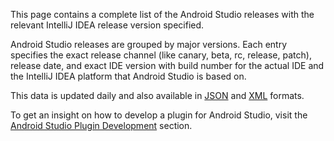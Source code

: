 [//]: # (title: Android Studio Releases List)

<!-- Copyright 2000-2022 JetBrains s.r.o. and other contributors. Use of this source code is governed by the Apache 2.0 license that can be found in the LICENSE file. -->

This page contains a complete list of the Android Studio releases with the relevant IntelliJ IDEA release version specified.

Android Studio releases are grouped by major versions.
Each entry specifies the exact release channel (like canary, beta, rc, release, patch), release date, and exact IDE version with build number for the actual IDE and the IntelliJ IDEA platform that Android Studio is based on.

This data is updated daily and also available in [JSON](https://jb.gg/android-studio-releases-list.json) and [XML](https://jb.gg/android-studio-releases-list.xml) formats.

To get an insight on how to develop a plugin for Android Studio, visit the [Android Studio Plugin Development](android_studio.md) section.

<include src="android_studio_releases.md" include-id="releases_table"></include>
